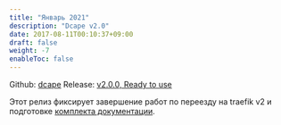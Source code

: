```yaml
---
title: "Январь 2021"
description: "Dcape v2.0"
date: 2017-08-11T00:10:37+09:00
draft: false
weight: -7
enableToc: false
---
```


Github: [dcape](https://github.com/dopos/dcape)
Release: [v2.0.0, Ready to use](https://github.com/dopos/dcape/releases/tag/v2.0-rc3)

Этот релиз фиксирует завершение работ по переезду на traefik v2 и подготовке [комплекта документации](https://dopos.github.io/).
